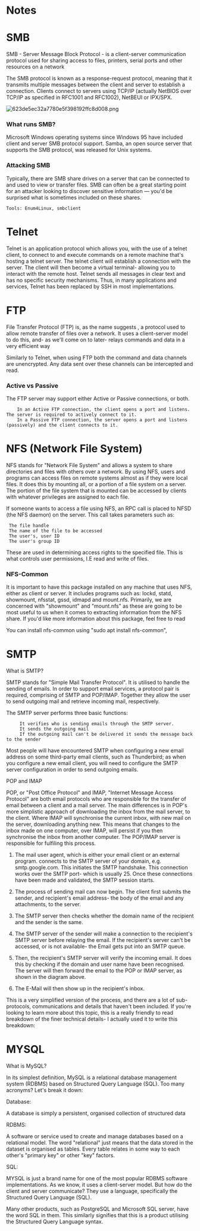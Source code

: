 # Notes

# SMB
SMB - Server Message Block Protocol - is a client-server communication protocol used for sharing access to files, printers, serial ports and other resources on a network

The SMB protocol is known as a response-request protocol, meaning that it transmits multiple messages between the client and server to establish a connection. Clients connect to servers using TCP/IP (actually NetBIOS over TCP/IP as specified in RFC1001 and RFC1002), NetBEUI or IPX/SPX. 

![623de5ec32a7780e5f398192ffc8d008.png](:/3e9a48fb189a4834b1e985280bda5f1b)

### What runs SMB?

Microsoft Windows operating systems since Windows 95 have included client and server SMB protocol support. Samba, an open source server that supports the SMB protocol, was released for Unix systems.

### Attacking SMB
Typically, there are SMB share drives on a server that can be connected to and used to view or transfer files. SMB can often be a great starting point for an attacker looking to discover sensitive information — you'd be surprised what is sometimes included on these shares. 

`Tools: Enum4Linux, smbclient`

# Telnet

Telnet is an application protocol which allows you, with the use of a telnet client, to connect to and execute commands on a remote machine that's hosting a telnet server. The telnet client will establish a connection with the server. The client will then become a virtual terminal- allowing you to interact with the remote host.
Telnet sends all messages in clear text and has no specific security mechanisms. Thus, in many applications and services, Telnet has been replaced by SSH in most implementations.

# FTP

File Transfer Protocol (FTP) is, as the name suggests , a protocol used to allow remote transfer of files over a network. It uses a client-server model to do this, and- as we'll come on to later- relays commands and data in a very efficient way

Similarly to Telnet, when using FTP both the command and data channels are unencrypted. Any data sent over these channels can be intercepted and read.

### Active vs Passive

The FTP server may support either Active or Passive connections, or both. 

```
    In an Active FTP connection, the client opens a port and listens. The server is required to actively connect to it. 
    In a Passive FTP connection, the server opens a port and listens (passively) and the client connects to it.  
```

# NFS (Network File System)
NFS stands for "Network File System" and allows a system to share directories and files with others over a network. By using NFS, users and programs can access files on remote systems almost as if they were local files. It does this by mounting all, or a portion of a file system on a server. The portion of the file system that is mounted can be accessed by clients with whatever privileges are assigned to each file.

If someone wants to access a file using NFS, an RPC call is placed to NFSD (the NFS daemon) on the server. This call takes parameters such as:

     The file handle
     The name of the file to be accessed
     The user's, user ID
     The user's group ID

These are used in determining access rights to the specified file. This is what controls user permissions, I.E read and write of files.

### NFS-Common

It is important to have this package installed on any machine that uses NFS, either as client or server. It includes programs such as: lockd, statd, showmount, nfsstat, gssd, idmapd and mount.nfs. Primarily, we are concerned with "showmount" and "mount.nfs" as these are going to be most useful to us when it comes to extracting information from the NFS share. If you'd like more information about this package, feel free to read

You can install nfs-common using "sudo apt install nfs-common", 

# SMTP
What is SMTP?

SMTP stands for "Simple Mail Transfer Protocol". It is utilised to handle the sending of emails. In order to support email services, a protocol pair is required, comprising of SMTP and POP/IMAP. Together they allow the user to send outgoing mail and retrieve incoming mail, respectively.

The SMTP server performs three basic functions:
```
     It verifies who is sending emails through the SMTP server.
     It sends the outgoing mail
     If the outgoing mail can't be delivered it sends the message back to the sender
```
Most people will have encountered SMTP when configuring a new email address on some third-party email clients, such as Thunderbird; as when you configure a new email client, you will need to configure the SMTP server configuration in order to send outgoing emails.

POP and IMAP

POP, or "Post Office Protocol" and IMAP, "Internet Message Access Protocol" are both email protocols who are responsible for the transfer of email between a client and a mail server. The main differences is in POP's more simplistic approach of downloading the inbox from the mail server, to the client. Where IMAP will synchronise the current inbox, with new mail on the server, downloading anything new. This means that changes to the inbox made on one computer, over IMAP, will persist if you then synchronise the inbox from another computer. The POP/IMAP server is responsible for fulfiling this process.

1. The mail user agent, which is either your email client or an external program. connects to the SMTP server of your domain, e.g. smtp.google.com. This initiates the SMTP handshake. This connection works over the SMTP port- which is usually 25. Once these connections have been made and validated, the SMTP session starts.

2. The process of sending mail can now begin. The client first submits the sender, and recipient's email address- the body of the email and any attachments, to the server.

3. The SMTP server then checks whether the domain name of the recipient and the sender is the same.

4. The SMTP server of the sender will make a connection to the recipient's SMTP server before relaying the email. If the recipient's server can't be accessed, or is not available- the Email gets put into an SMTP queue.

5. Then, the recipient's SMTP server will verify the incoming email. It does this by checking if the domain and user name have been recognised. The server will then forward the email to the POP or IMAP server, as shown in the diagram above.

6. The E-Mail will then show up in the recipient's inbox.

This is a very simplified version of the process, and there are a lot of sub-protocols, communications and details that haven't been included. If you're looking to learn more about this topic, this is a really friendly to read breakdown of the finer technical details- I actually used it to write this breakdown:

# MYSQL
What is MySQL?

In its simplest definition, MySQL is a relational database management system (RDBMS) based on Structured Query Language (SQL). Too many acronyms? Let's break it down:

Database:

A database is simply a persistent, organised collection of structured data

RDBMS:

A software or service used to create and manage databases based on a relational model. The word "relational" just means that the data stored in the dataset is organised as tables. Every table relates in some way to each other's "primary key" or other "key" factors.

SQL:

MYSQL is just a brand name for one of the most popular RDBMS software implementations. As we know, it uses a client-server model. But how do the client and server communicate? They use a language, specifically the Structured Query Language (SQL).

Many other products, such as PostgreSQL and Microsoft SQL server, have the word SQL in them. This similarly signifies that this is a product utilising the Structured Query Language syntax.

